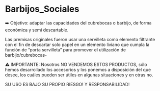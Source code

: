 # Barbijos_Sociales
➡️ Objetivo: adaptar las capacidades del cubrebocas o barbijo, de forma económica y semi descartable.


Las premisas originales fueron usar una servilleta como elemento filtrante con el fin de descartar solo papel en un elemento liviano que cumpla la función de “porta servilleta” para promover el utilización de barbijo/cubrebocas-

⚠️ IMPORTANTE:
Nosotros NO VENDEMOS ESTOS PRODUCTOS, sólo hemos desarrollado los accesorios y los ponemos a disposición del que desee, los cuáles pueden ser útiles en algunas situaciones y en otras no.

SU USO ES BAJO SU PROPIO RIESGO! Y RESPONSABILIDAD!


